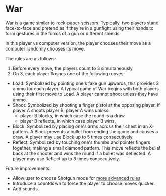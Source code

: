 # War

War is a game similar to rock-paper-scissors.  Typically, two players stand face-to-face and pretend as if they're in a gunfight using their hands to form gestures in the forms of a gun or different shields.  

In this player vs computer version, the player chooses their move as a computer randomly chooses its move.

The rules are as follows:

1. Before every move, the players count to 3 simultaneously.
2. On 3, each player flashes one of the following moves:
  - Load: Symbolized by pointing one's fake gun upwards, this provides 3 ammo for each player.  A typical game of War begins with both players using their first move to Load.  A player cannot shoot unless they have ammo.
  - Shoot: Symbolized by shooting a finger pistol at the opposing player.  If player A shoots player B, player A wins _unless_:
      - player B blocks, in which case the round is a draw.
      - player B reflects, in which case player B wins.
  - Block: Symbolized by placing one's arms across their chest in an X-pattern.  A Block prevents a bullet from ending the game and causes a draw.  A player may use Block up to 5 times consecutively.  
  - Reflect: Symbolized by touching one's thumbs and pointer fingers together, making a small diamond pattern.  This move reflects the bullet back at the shooter and wins the round if a bullet was deflected.  A player may use Reflect up to 3 times consecutively.
  
Future improvements:
* Allow user to choose Shotgun mode for [more advanced rules](https://www.wikihow.com/Play-the-Shotgun-Game).
* Introduce a countdown to force the player to choose moves quicker.
* Add sounds.
